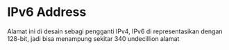 # IPv6 Address
Alamat ini di desain sebagi pengganti IPv4, IPv6 di representasikan dengan 128-bit, jadi bisa menampung sekitar 340 undecillion alamat